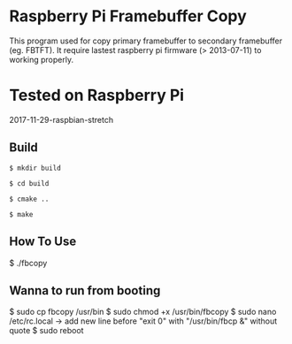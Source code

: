 Raspberry Pi Framebuffer Copy
=============================
This program used for copy primary framebuffer to secondary framebuffer (eg. FBTFT). It require lastest raspberry pi firmware (> 2013-07-11) to working properly.

Tested on Raspberry Pi
======================
2017-11-29-raspbian-stretch

Build
-----

    $ mkdir build
    
    $ cd build
    
    $ cmake ..
    
    $ make 


How To Use
----------
$ ./fbcopy

Wanna to run from booting
-------------------------
$ sudo cp fbcopy /usr/bin
$ sudo chmod +x /usr/bin/fbcopy
$ sudo nano /etc/rc.local -> add new line before "exit 0" with "/usr/bin/fbcp &" without quote
$ sudo reboot

